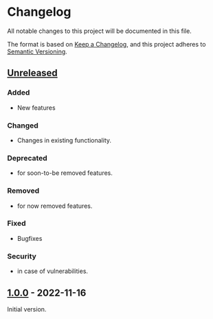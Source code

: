 # Changelog
All notable changes to this project will be documented in this file.

The format is based on [Keep a Changelog](https://keepachangelog.com/en/1.0.0/),
and this project adheres to [Semantic Versioning](https://semver.org/spec/v2.0.0.html).

## [Unreleased]
### Added
- New features

### Changed
- Changes in existing functionality.

### Deprecated
- for soon-to-be removed features.

### Removed
- for now removed features.

### Fixed
- Bugfixes

### Security
- in case of vulnerabilities.


## [1.0.0] - 2022-11-16
Initial version.


[Unreleased]: https://github.com/open-dynamic-robot-initiative/slider_box/compare/1.0.0...HEAD
[1.0.0]: https://github.com/open-dynamic-robot-initiative/slider_box/releases/tag/v1.0.0
